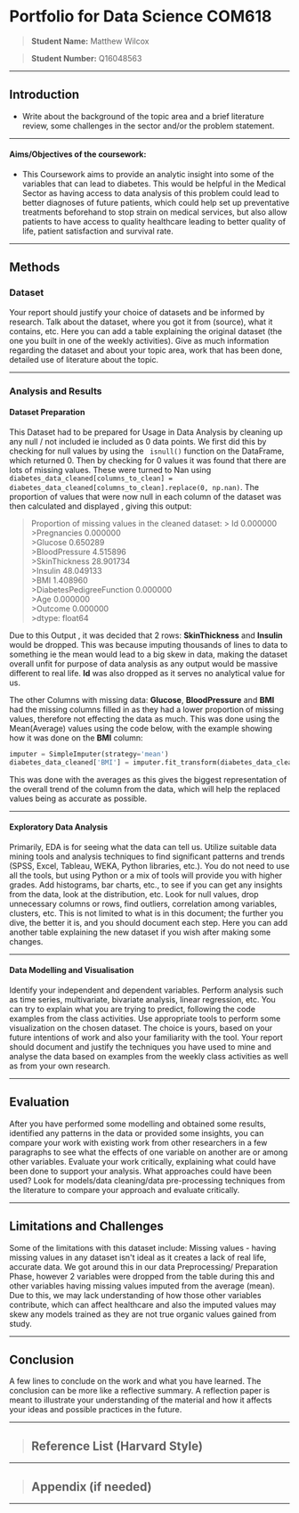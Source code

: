 # Portfolio for Data Science COM618

> **Student Name:** Matthew Wilcox   

>**Student Number:**  Q16048563

***



## Introduction
- Write about the background of the topic area and a brief literature review, some challenges in the sector and/or the problem statement.

***
#### Aims/Objectives of the coursework: 
- This Coursework aims to provide an analytic insight into some of the variables that can lead to diabetes. This would be helpful in the Medical Sector as having access to data analysis of this problem could lead to better diagnoses of future patients, which could help set up preventative treatments beforehand to stop strain on medical services, but also allow patients to have access to quality healthcare leading to better quality of life, patient satisfaction and survival rate.

***

## Methods



### Dataset
Your report should justify your choice of datasets and be informed by research. Talk about the dataset, where you got it from (source), what it contains, etc. Here you can add a table explaining the original dataset (the one you built in one of the weekly activities).
Give as much information regarding the dataset and about your topic area, work that has been done, detailed use of literature about the topic.

***

### Analysis and Results

#### Dataset Preparation

This Dataset had to be prepared for Usage in Data Analysis by cleaning up any null / not included ie included as 0 data points. We first did this by checking for null values by using the ` isnull()` function on the DataFrame, which returned 0. Then by checking for 0 values it was found that there are lots of missing values. These were turned to Nan using `diabetes_data_cleaned[columns_to_clean] = diabetes_data_cleaned[columns_to_clean].replace(0, np.nan)`. The proportion of values that were now null in each column of the dataset was then calculated and displayed , giving this output: 

> Proportion of missing values in the cleaned dataset: 
    > Id                           0.000000  
    >Pregnancies                  0.000000  
    >Glucose                      0.650289  
    >BloodPressure                4.515896  
    >SkinThickness               28.901734  
    >Insulin                     48.049133  
    >BMI                          1.408960  
    >DiabetesPedigreeFunction     0.000000  
    >Age                          0.000000  
    >Outcome                      0.000000  
    >dtype: float64  
>  
Due to this Output , it was decided that 2 rows: **SkinThickness** and **Insulin** would be dropped. This was because imputing thousands of lines to data to something ie the mean would lead to a big skew in data, making the dataset overall unfit for purpose of data analysis as any output would be massive different to real life. **Id** was also dropped as it serves no analytical value for us.

The other Columns with missing data: **Glucose**, **BloodPressure** and **BMI** had the missing columns filled in as they had a lower proportion of missing values, therefore not effecting the data as much. This was done using the Mean(Average) values using the code below, with the example showing how it was done on the **BMI** column:  
```python 
imputer = SimpleImputer(strategy='mean')
diabetes_data_cleaned['BMI'] = imputer.fit_transform(diabetes_data_cleaned[['BMI']])
```  
This was done with the averages as this gives the biggest representation of the overall trend of the column from the data, which will help the replaced values being as accurate as possible.  


***

#### Exploratory Data Analysis
Primarily, EDA is for seeing what the data can tell us.
Utilize suitable data mining tools and analysis techniques to find significant patterns and trends (SPSS, Excel, Tableau, WEKA, Python libraries, etc.). You do not need to use all the tools, but using Python or a mix of tools will provide you with higher grades.
Add histograms, bar charts, etc., to see if you can get any insights from the data, look at the distribution, etc. Look for null values, drop unnecessary columns or rows, find outliers, correlation among variables, clusters, etc. This is not limited to what is in this document; the further you dive, the better it is, and you should document each step.
Here you can add another table explaining the new dataset if you wish after making some changes.

***

#### Data Modelling and Visualisation
Identify your independent and dependent variables. Perform analysis such as time series, multivariate, bivariate analysis, linear regression, etc. You can try to explain what you are trying to predict, following the code examples from the class activities.
Use appropriate tools to perform some visualization on the chosen dataset. The choice is yours, based on your future intentions of work and also your familiarity with the tool. Your report should document and justify the techniques you have used to mine and analyse the data based on examples from the weekly class activities as well as from your own research.

***
## Evaluation
After you have performed some modelling and obtained some results, identified any patterns in the data or provided some insights, you can compare your work with existing work from other researchers in a few paragraphs to see what the effects of one variable on another are or among other variables. Evaluate your work critically, explaining what could have been done to support your analysis. What approaches could have been used? Look for models/data cleaning/data pre-processing techniques from the literature to compare your approach and evaluate critically.

***
## Limitations and Challenges
Some of the limitations with this dataset include:
Missing values - having missing values in any dataset isn't ideal as it creates a lack of real life, accurate data. We got around this in our data Preprocessing/ Preparation Phase, however 2 variables were dropped from the table during this and other variables having missing values imputed from the average (mean). Due to this, we may lack understanding of how those other variables contribute, which can affect healthcare and also the imputed values may skew any models trained as they are not true organic values gained from study.

***
## Conclusion
A few lines to conclude on the work and what you have learned. The conclusion can be more like a reflective summary. A reflection paper is meant to illustrate your understanding of the material and how it affects your ideas and possible practices in the future.

***

> ## Reference List (Harvard Style)
> 
>

***

> ## Appendix (if needed)
>
 ***





